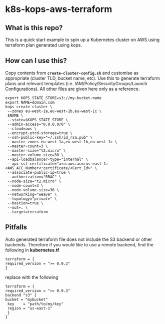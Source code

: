 

# k8s-kops-aws-terraform

## What is this repo?
This is a quick start example to spin up a Kubernetes cluster on AWS using terraform plan generated using kops.

## How can I use this?
Copy contents from **```create-cluster-config.sh```** and customise as appropriate (cluster TLD, bucket name, etc). Use this to generate terraform plans and relevant templates (i.e. IAM/Policy/SecurityGroups/Launch Configurations). All other files are given here only as a reference.

    export KOPS_STATE_STORE=s3://my-bucket-name
    export NAME=domain.com
    kops create cluster \
     --zones eu-west-1a,eu-west-1b,eu-west-1c \
     $NAME \
     --state=$KOPS_STATE_STORE \
     --admin-access="0.0.0.0/0" \
     --cloud=aws \
     --encrypt-etcd-storage=true \
     --ssh-public-key="~/.ssh/id_rsa.pub" \
     --master-zones eu-west-1a,eu-west-1b,eu-west-1c \
     --master-count=3 \
     --master-size="t2.micro" \
     --master-volume-size=30 \
     --api-loadbalancer-type="internal" \
     --api-ssl-certificate="arn:aws:acm:us-east-1:<AWS_ACC_Number<:certificate/<Cert_Id>" \
     --associate-public-ip=true \
     --authorization="RBAC" \
     --node-size="t2.micro" \
     --node-count=3 \
     --node-volume-size=30 \
     --networking="weave" \
     --topology="private" \
     --bastion=true \
     --out=. \
     --target=terraform

## Pitfalls
Auto generated terraform file does not include the S3 backend or other backends. Therefore if you would like to use a remote backend, find the following in **kubernetes.tf**

    terraform = { 
    required_version = ">= 0.9.3" 
    }
replace with the following

    terraform = {
    required_version = ">= 0.9.3"
    backend "s3" {
    bucket = "mybucket"
     key    = "path/to/my/key"
     region = "us-east-1"
     }
    }
